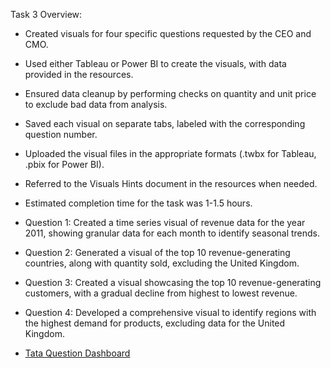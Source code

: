 Task 3 Overview: 

- Created visuals for four specific questions requested by the CEO and CMO.
- Used either Tableau or Power BI to create the visuals, with data provided in the resources.
- Ensured data cleanup by performing checks on quantity and unit price to exclude bad data from analysis.
- Saved each visual on separate tabs, labeled with the corresponding question number.
- Uploaded the visual files in the appropriate formats (.twbx for Tableau, .pbix for Power BI).
- Referred to the Visuals Hints document in the resources when needed.
- Estimated completion time for the task was 1-1.5 hours.
- Question 1: Created a time series visual of revenue data for the year 2011, showing granular data for each month to identify seasonal trends.
- Question 2: Generated a visual of the top 10 revenue-generating countries, along with quantity sold, excluding the United Kingdom.
- Question 3: Created a visual showcasing the top 10 revenue-generating customers, with a gradual decline from highest to lowest revenue.
- Question 4: Developed a comprehensive visual to identify regions with the highest demand for products, excluding data for the United Kingdom.

- [Tata Question Dashboard]('https://app.powerbi.com/groups/me/reports/099e2ca1-638d-4bec-be51-2cf500b1d800/ReportSection?experience=power-bi')
